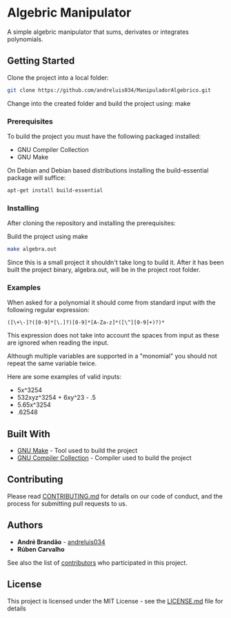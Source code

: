 # Algebric Manipulator 

A simple algebric manipulator that sums, derivates or integrates polynomials.

## Getting Started

Clone the project into a local folder: 
```bash
git clone https://github.com/andreluis034/ManipuladorAlgebrico.git
```
Change into the created folder and build the project using: make

### Prerequisites

To build the project you must have the following packaged installed:
* GNU Compiler Collection
* GNU Make
    
On Debian and Debian based distributions installing the build-essential package will suffice:
```bash
apt-get install build-essential
```

### Installing

After cloning the repository and installing the prerequisites:

Build the project using make

```bash
make algebra.out
```

Since this is a small project it shouldn't take long to build it.
After it has been built the project binary, algebra.out, will be in the project root folder.


### Examples

When asked for a polynomial it should come from standard input with the following regular expression:
```
([\+\-]?([0-9]*[\.]?)[0-9]*[A-Za-z]*([\^][0-9]+)?)*
```
This expression does not take into account the spaces from input as these are ignored when reading the input.

Although multiple variables are supported in a "monomial" you should not repeat the same variable twice.

Here are some examples of valid inputs:
* 5x^3254
* 532xyz^3254 + 6xy^23 - .5
* 5.65x^3254
* .62548



## Built With

* [GNU Make](https://www.gnu.org/software/make/) - Tool used to build the project
* [GNU Compiler Collection](https://www.gnu.org/software/gcc/) - Compiler used to build the project

## Contributing

Please read [CONTRIBUTING.md](https://gist.github.com/PurpleBooth/b24679402957c63ec426) for details on our code of conduct, and the process for submitting pull requests to us.


## Authors

* **André Brandão** - [andreluis034](https://github.com/andreluis034)
* **Rúben Carvalho**

See also the list of [contributors](https://github.com/andreluis034/ManipuladorAlgebrico/contributors) who participated in this project.

## License

This project is licensed under the MIT License - see the [LICENSE.md](LICENSE.md) file for details
